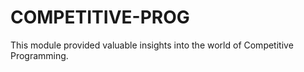 # COMPETITIVE-PROG
This module provided valuable insights into the world of Competitive Programming.
